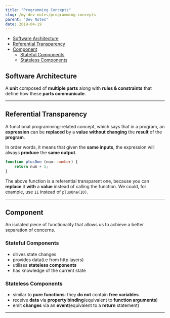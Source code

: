 ```yaml
---
title: "Programming Concepts"
slug: /my-dev-notes/programming-concepts
parent: "Dev Notes"
date: 2019-04-19
---
```


- [Software Architecture](#software-architecture)
- [Referential Transparency](#referential-transparency)
- [Component](#component)
  - [Stateful Components](#stateful-components)
  - [Stateless Components](#stateless-components)

## Software Architecture

A **unit** composed of **multiple parts** along with **rules & constraints** that define how these **parts communicate**.

---

## Referential Transparency

A functional programming-related concept, which says that in a program, an **expression** can be **replaced** by a **value** **without changing** the **result** of the **program**.

In order words, it means that given the **same inputs**, the expression will always **produce** the **same output**.

```typescript
function plusOne (num: number) {
    return num + 1;
}
```

The above function is a referential transparent one, because you can **replace** it **with** a **value** instead of calling the function.
We could, for example, use `11` instead of `plusOne(10)`.

---

## Component

An isolated piece of functionality that allows us to achieve a better separation of concerns.

### Stateful Components

- drives state changes
- provides data(i.e from http layers)
- utilises **stateless components**
- has knowledge of the current state

### Stateless Components

- similar to **pure functions**: they **do not** contain **free variables**
- receive **data** via **property binding**(equivalent to **function arguments**)
- emit **changes** via an **event**(equivalent to a **return** statement)

---
